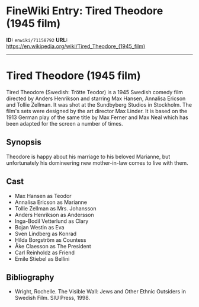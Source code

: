 # FineWiki Entry: Tired Theodore (1945 film)

**ID:** `enwiki/71158792`
**URL:** <https://en.wikipedia.org/wiki/Tired_Theodore_(1945_film)>

--- 

# Tired Theodore (1945 film)
Tired Theodore (Swedish: Trötte Teodor) is a 1945 Swedish comedy film directed by Anders Henrikson and starring Max Hansen, Annalisa Ericson and Tollie Zellman. It was shot at the Sundbyberg Studios in Stockholm. The film's sets were designed by the art director Max Linder. It is based on the 1913 German play of the same title by Max Ferner and Max Neal which has been adapted for the screen a number of times.

## Synopsis
Theodore is happy about his marriage to his beloved Marianne, but unfortunately his domineering new mother-in-law comes to live with them.

## Cast
- Max Hansen as Teodor
- Annalisa Ericson as Marianne
- Tollie Zellman as 	Mrs. Johansson
- Anders Henrikson as 	Andersson
- Inga-Bodil Vetterlund as	Clary
- Bojan Westin as 	Eva
- Sven Lindberg as 	Konrad
- Hilda Borgström as 	Countess
- Åke Claesson as The President
- Carl Reinholdz as Friend
- Emile Stiebel as 	Bellini


## Bibliography
- Wright, Rochelle. The Visible Wall: Jews and Other Ethnic Outsiders in Swedish Film. SIU Press, 1998.

